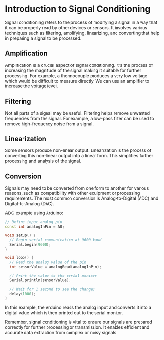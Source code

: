 # Introduction to Signal Conditioning

Signal conditioning refers to the process of modifying a signal in a way that it can be properly read by other devices or sensors. It involves various techniques such as filtering, amplifying, linearizing, and converting that help in preparing a signal to be processed.

## Amplification

Amplification is a crucial aspect of signal conditioning. It's the process of increasing the magnitude of the signal making it suitable for further processing. For example, a thermocouple produces a very low voltage which would be difficult to measure directly. We can use an amplifier to increase the voltage level.

## Filtering

Not all parts of a signal may be useful. Filtering helps remove unwanted frequencies from the signal. For example, a low-pass filter can be used to remove high-frequency noise from a signal.

## Linearization

Some sensors produce non-linear output. Linearization is the process of converting this non-linear output into a linear form. This simplifies further processing and analysis of the signal.

## Conversion

Signals may need to be converted from one form to another for various reasons, such as compatibility with other equipment or processing requirements. The most common conversion is Analog-to-Digital (ADC) and Digital-to-Analog (DAC).

ADC example using Arduino:

```c++
// Define input analog pin
const int analogInPin = A0;  

void setup() {
  // Begin serial communication at 9600 baud
  Serial.begin(9600);
}

void loop() {
  // Read the analog value of the pin
  int sensorValue = analogRead(analogInPin);  

  // Print the value to the serial monitor
  Serial.println(sensorValue);

  // Wait for 1 second to see the changes
  delay(1000);                      
}
```

In this example, the Arduino reads the analog input and converts it into a digital value which is then printed out to the serial monitor.

Remember, signal conditioning is vital to ensure our signals are prepared correctly for further processing or transmission. It enables efficient and accurate data extraction from complex or noisy signals.